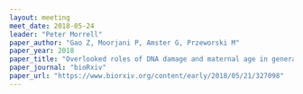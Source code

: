 ```yaml
---
layout: meeting
meet_date: 2018-05-24
leader: "Peter Morrell"
paper_author: "Gao Z, Moorjani P, Amster G, Przeworski M"
paper_year: 2018
paper_title: "Overlooked roles of DNA damage and maternal age in generating human germline mutations"
paper_journal: "bioRxiv"
paper_url: "https://www.biorxiv.org/content/early/2018/05/21/327098"
---
```

